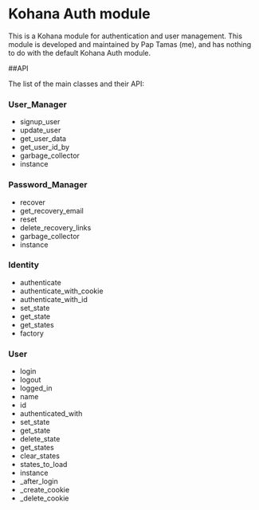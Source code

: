 Kohana Auth module
===================

This is a Kohana module for authentication and user management.
This module is developed and maintained by Pap Tamas (me), and has nothing to do with the default Kohana Auth module.

##API

The list of the main classes and their API:

### User_Manager

- signup_user
- update_user
- get_user_data
- get_user_id_by
- garbage_collector
- instance


### Password_Manager

- recover
- get_recovery_email
- reset
- delete_recovery_links
- garbage_collector
- instance


### Identity

- authenticate
- authenticate_with_cookie
- authenticate_with_id
- set_state
- get_state
- get_states
- factory


### User

- login
- logout
- logged_in
- name
- id
- authenticated_with
- set_state
- get_state
- delete_state
- get_states
- clear_states
- states_to_load
- instance
- _after_login
- _create_cookie
- _delete_cookie

